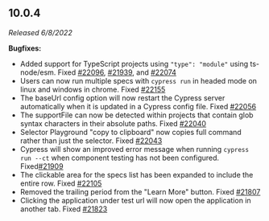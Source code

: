 ## 10.0.4

_Released 6/8/2022_

**Bugfixes:**

- Added support for TypeScript projects using `"type": "module"` using
  ts-node/esm. Fixed
  [#22096](https://github.com/cypress-io/cypress/issues/22096),
  [#21939](https://github.com/cypress-io/cypress/issues/21939), and
  [#22074](https://github.com/cypress-io/cypress/issues/22074)
- Users can now run multiple specs with `cypress run` in headed mode on linux
  and windows in chrome. Fixed
  [#22155](https://github.com/cypress-io/cypress/issues/22155)
- The baseUrl config option will now restart the Cypress server automatically
  when it is updated in a Cypress config file. Fixed
  [#22056](https://github.com/cypress-io/cypress/issues/22056)
- The supportFile can now be detected within projects that contain glob syntax
  characters in their absolute paths. Fixed
  [#22040](https://github.com/cypress-io/cypress/issues/22040)
- Selector Playground "copy to clipboard" now copies full command rather than
  just the selector. Fixed
  [#22043](https://github.com/cypress-io/cypress/issues/22043)
- Cypress will show an improved error message when running `cypress run --ct`
  when component testing has not been configured.
  Fixed[#21909](https://github.com/cypress-io/cypress/issues/21909)
- The clickable area for the specs list has been expanded to include the entire
  row. Fixed [#22105](https://github.com/cypress-io/cypress/issues/21783)
- Removed the trailing period from the "Learn More" button. Fixed
  [#21807](https://github.com/cypress-io/cypress/issues/21807)
- Clicking the application under test url will now open the application in
  another tab. Fixed
  [#21823](https://github.com/cypress-io/cypress/issues/21823)
